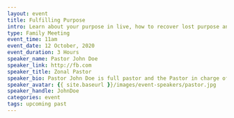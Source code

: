 ```yaml
---
layout: event
title: Fulfilling Purpose
intro: Learn about your purpose in live, how to recover lost purpose and how you can fulfill purpose in today's world
type: Family Meeting
event_time: 11am
event_date: 12 October, 2020
event_duration: 3 Hours
speaker_name: Pastor John Doe
speaker_link: http://fb.com
speaker_title: Zonal Pastor
speaker_bio: Pastor John Doe is full pastor and the Pastor in charge of Excellent Zone parish and also a special assistant to G.O
speaker_avatar: {{ site.baseurl }}/images/event-speakers/pastor.jpg
speaker_handle: JohnDoe
categories: event
tags: upcoming past
---
```


